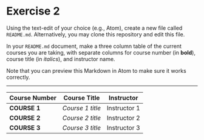 # Exercise 2
Using the text-edit of your choice (e.g., Atom), create a new file called `README.md`. Alternatively, you may clone this repository and edit this file.

In your `README.md` document, make a three column table of the current courses you are taking, with separate columns for course number (in **bold**), course title (in _italics_), and instructor name.

Note that you can preview this Markdown in Atom to make sure it works correctly.

---

| Course Number | Course Title	    | Instructor   |
| ------------- |  ---------------- | ------------ |
| **COURSE 1**  | _Course 1 title_	| Instructor 1 |
| **COURSE 2**  | _Course 2 title_	| Instructor 2 |
| **COURSE 3**  | _Course 3 title_	| Instructor 3 |
